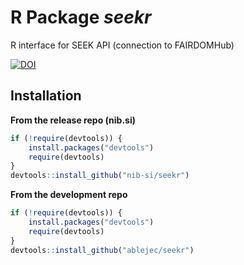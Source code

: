 
# R Package *seekr*

R interface for SEEK API (connection to FAIRDOMHub)

[![DOI](https://zenodo.org/badge/DOI/10.5281/zenodo.7244832.svg)](https://doi.org/10.5281/zenodo.7244832)

## Installation

**From the release repo (nib.si)**

```R
if (!require(devtools)) {
    install.packages("devtools")
    require(devtools)
}
devtools::install_github("nib-si/seekr")
```

**From the development repo**

```R
if (!require(devtools)) {
    install.packages("devtools")
    require(devtools)
}
devtools::install_github("ablejec/seekr")
```
